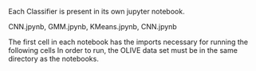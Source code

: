 Each Classifier is present in its own jupyter notebook. 

CNN.jpynb, 
GMM.jpynb, 
KMeans.jpynb, 
CNN.jpynb 

The first cell in each notebook has the imports necessary for running the following cells
In order to run, the OLIVE data set must be in the same directory as the notebooks. 
